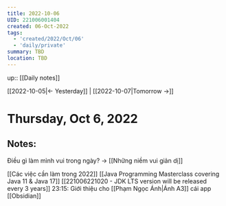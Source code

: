 ```yaml
---
title: 2022-10-06
UID: 221006001404
created: 06-Oct-2022
tags:
  - 'created/2022/Oct/06'
  - 'daily/private'
summary: TBD
location: TBD
---
```

up:: [[Daily notes]]

[[2022-10-05|<- Yesterday]] | [[2022-10-07|Tomorrow ->]]
# Thursday, Oct 6, 2022

## Notes:

Điều gì làm mình vui trong ngày? -> [[Những niềm vui giản dị]]

[[Các việc cần làm trong 2022]]
[[Java Programming Masterclass covering Java 11 & Java 17]]
[[221006221020 - JDK LTS version will be released every 3 years]]
23:15: Giới thiệu cho [[Phạm Ngọc Ánh|Ánh A3]] cái app [[Obsidian]]
